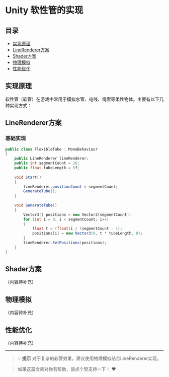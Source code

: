 # Unity 软性管的实现

## 目录
- [实现原理](#实现原理)
- [LineRenderer方案](#linerenderer方案)
- [Shader方案](#shader方案)
- [物理模拟](#物理模拟)
- [性能优化](#性能优化)

## 实现原理

软性管（软管）在游戏中常用于模拟水管、电线、绳索等柔性物体。主要有以下几种实现方式：

## LineRenderer方案

### 基础实现
```csharp
public class FlexibleTube : MonoBehaviour
{
    public LineRenderer lineRenderer;
    public int segmentCount = 20;
    public float tubeLength = 5f;
    
    void Start()
    {
        lineRenderer.positionCount = segmentCount;
        GenerateTube();
    }
    
    void GenerateTube()
    {
        Vector3[] positions = new Vector3[segmentCount];
        for (int i = 0; i < segmentCount; i++)
        {
            float t = (float)i / (segmentCount - 1);
            positions[i] = new Vector3(0, t * tubeLength, 0);
        }
        lineRenderer.SetPositions(positions);
    }
}
```

## Shader方案

（内容待补充）

## 物理模拟

（内容待补充）

## 性能优化

（内容待补充）

---

> 💡 **提示**
> 对于复杂的软管效果，建议使用物理模拟结合LineRenderer实现。

> 如果这篇文章对你有帮助，请点个赞支持一下！ ❤️